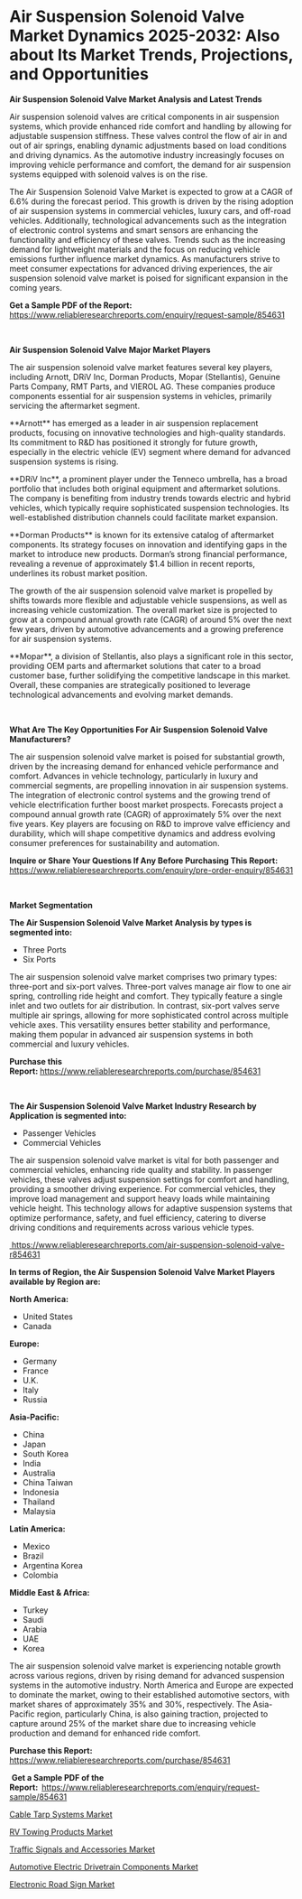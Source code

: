 <p><h1>Air Suspension Solenoid Valve Market Dynamics 2025-2032: Also about Its Market Trends, Projections, and Opportunities</h1></p><p><strong>Air Suspension Solenoid Valve Market Analysis and Latest Trends</strong></p>
<p><p>Air suspension solenoid valves are critical components in air suspension systems, which provide enhanced ride comfort and handling by allowing for adjustable suspension stiffness. These valves control the flow of air in and out of air springs, enabling dynamic adjustments based on load conditions and driving dynamics. As the automotive industry increasingly focuses on improving vehicle performance and comfort, the demand for air suspension systems equipped with solenoid valves is on the rise.</p><p>The Air Suspension Solenoid Valve Market is expected to grow at a CAGR of 6.6% during the forecast period. This growth is driven by the rising adoption of air suspension systems in commercial vehicles, luxury cars, and off-road vehicles. Additionally, technological advancements such as the integration of electronic control systems and smart sensors are enhancing the functionality and efficiency of these valves. Trends such as the increasing demand for lightweight materials and the focus on reducing vehicle emissions further influence market dynamics. As manufacturers strive to meet consumer expectations for advanced driving experiences, the air suspension solenoid valve market is poised for significant expansion in the coming years.</p></p>
<p><strong>Get a Sample PDF of the Report:&nbsp;</strong> <a href="https://www.reliableresearchreports.com/enquiry/request-sample/854631?utm_campaign=28&utm_medium=2&utm_source=Github&utm_content=ia&utm_term=30032025&utm_id=air-suspension-solenoid-valve">https://www.reliableresearchreports.com/enquiry/request-sample/854631</a></p>
<p>&nbsp;</p>
<p><strong>Air Suspension Solenoid Valve Major Market Players</strong></p>
<p><p>The air suspension solenoid valve market features several key players, including Arnott, DRiV Inc, Dorman Products, Mopar (Stellantis), Genuine Parts Company, RMT Parts, and VIEROL AG. These companies produce components essential for air suspension systems in vehicles, primarily servicing the aftermarket segment.</p><p>**Arnott** has emerged as a leader in air suspension replacement products, focusing on innovative technologies and high-quality standards. Its commitment to R&D has positioned it strongly for future growth, especially in the electric vehicle (EV) segment where demand for advanced suspension systems is rising.</p><p>**DRiV Inc**, a prominent player under the Tenneco umbrella, has a broad portfolio that includes both original equipment and aftermarket solutions. The company is benefiting from industry trends towards electric and hybrid vehicles, which typically require sophisticated suspension technologies. Its well-established distribution channels could facilitate market expansion.</p><p>**Dorman Products** is known for its extensive catalog of aftermarket components. Its strategy focuses on innovation and identifying gaps in the market to introduce new products. Dorman’s strong financial performance, revealing a revenue of approximately $1.4 billion in recent reports, underlines its robust market position.</p><p>The growth of the air suspension solenoid valve market is propelled by shifts towards more flexible and adjustable vehicle suspensions, as well as increasing vehicle customization. The overall market size is projected to grow at a compound annual growth rate (CAGR) of around 5% over the next few years, driven by automotive advancements and a growing preference for air suspension systems.</p><p>**Mopar**, a division of Stellantis, also plays a significant role in this sector, providing OEM parts and aftermarket solutions that cater to a broad customer base, further solidifying the competitive landscape in this market. Overall, these companies are strategically positioned to leverage technological advancements and evolving market demands.</p></p>
<p>&nbsp;</p>
<p><strong>What Are The Key Opportunities For Air Suspension Solenoid Valve Manufacturers?</strong></p>
<p><p>The air suspension solenoid valve market is poised for substantial growth, driven by the increasing demand for enhanced vehicle performance and comfort. Advances in vehicle technology, particularly in luxury and commercial segments, are propelling innovation in air suspension systems. The integration of electronic control systems and the growing trend of vehicle electrification further boost market prospects. Forecasts project a compound annual growth rate (CAGR) of approximately 5% over the next five years. Key players are focusing on R&D to improve valve efficiency and durability, which will shape competitive dynamics and address evolving consumer preferences for sustainability and automation.</p></p>
<p><strong>Inquire or Share Your Questions If Any Before Purchasing This Report:</strong> <a href="https://www.reliableresearchreports.com/enquiry/pre-order-enquiry/854631?utm_campaign=28&utm_medium=2&utm_source=Github&utm_content=ia&utm_term=30032025&utm_id=air-suspension-solenoid-valve">https://www.reliableresearchreports.com/enquiry/pre-order-enquiry/854631</a></p>
<p>&nbsp;</p>
<p><strong>Market Segmentation</strong></p>
<p><strong>The Air Suspension Solenoid Valve Market Analysis by types is segmented into:</strong></p>
<p><ul><li>Three Ports</li><li>Six Ports</li></ul></p>
<p><p>The air suspension solenoid valve market comprises two primary types: three-port and six-port valves. Three-port valves manage air flow to one air spring, controlling ride height and comfort. They typically feature a single inlet and two outlets for air distribution. In contrast, six-port valves serve multiple air springs, allowing for more sophisticated control across multiple vehicle axes. This versatility ensures better stability and performance, making them popular in advanced air suspension systems in both commercial and luxury vehicles.</p></p>
<p><strong>Purchase this Report:&nbsp;</strong><a href="https://www.reliableresearchreports.com/purchase/854631?utm_campaign=28&utm_medium=2&utm_source=Github&utm_content=ia&utm_term=30032025&utm_id=air-suspension-solenoid-valve">https://www.reliableresearchreports.com/purchase/854631</a></p>
<p>&nbsp;</p>
<p><strong>The Air Suspension Solenoid Valve Market Industry Research by Application is segmented into:</strong></p>
<p><ul><li>Passenger Vehicles</li><li>Commercial Vehicles</li></ul></p>
<p><p>The air suspension solenoid valve market is vital for both passenger and commercial vehicles, enhancing ride quality and stability. In passenger vehicles, these valves adjust suspension settings for comfort and handling, providing a smoother driving experience. For commercial vehicles, they improve load management and support heavy loads while maintaining vehicle height. This technology allows for adaptive suspension systems that optimize performance, safety, and fuel efficiency, catering to diverse driving conditions and requirements across various vehicle types.</p></p>
<p><a href="https://www.reliableresearchreports.com/air-suspension-solenoid-valve-r854631?utm_campaign=28&utm_medium=2&utm_source=Github&utm_content=ia&utm_term=30032025&utm_id=air-suspension-solenoid-valve">&nbsp;https://www.reliableresearchreports.com/air-suspension-solenoid-valve-r854631</a></p>
<p><strong>In terms of Region, the Air Suspension Solenoid Valve Market Players available by Region are:</strong></p>
<p>
    <p> <strong> North America: </strong>
        <ul>
            <li>United States</li>
            <li>Canada</li>
        </ul>
        </p> 
    <p> <strong> Europe: </strong>
        <ul>
            <li>Germany</li>
            <li>France</li>
            <li>U.K.</li>
            <li>Italy</li>
            <li>Russia</li>
        </ul>
        </p> 
    <p> <strong> Asia-Pacific: </strong>
        <ul>
            <li>China</li>
            <li>Japan</li>
            <li>South Korea</li>
            <li>India</li>
            <li>Australia</li>
            <li>China Taiwan</li>
            <li>Indonesia</li>
            <li>Thailand</li>
            <li>Malaysia</li>
        </ul>
        </p> 
    <p> <strong> Latin America: </strong>
        <ul>
            <li>Mexico</li>
            <li>Brazil</li>
            <li>Argentina Korea</li>
            <li>Colombia</li>
        </ul>
        </p> 
    <p> <strong> Middle East & Africa: </strong>
        <ul>
            <li>Turkey</li>
            <li>Saudi</li>
            <li>Arabia</li>
            <li>UAE</li>
            <li>Korea</li>
        </ul>
    </p>
    </p>
<p><p>The air suspension solenoid valve market is experiencing notable growth across various regions, driven by rising demand for advanced suspension systems in the automotive industry. North America and Europe are expected to dominate the market, owing to their established automotive sectors, with market shares of approximately 35% and 30%, respectively. The Asia-Pacific region, particularly China, is also gaining traction, projected to capture around 25% of the market share due to increasing vehicle production and demand for enhanced ride comfort.</p></p>
<p><strong>Purchase this Report: </strong><a href="https://www.reliableresearchreports.com/purchase/854631?utm_campaign=28&utm_medium=2&utm_source=Github&utm_content=ia&utm_term=30032025&utm_id=air-suspension-solenoid-valve">https://www.reliableresearchreports.com/purchase/854631</a></p>
<p>&nbsp;<strong>Get a Sample PDF of the Report:&nbsp;&nbsp;</strong><a href="https://www.reliableresearchreports.com/enquiry/request-sample/854631?utm_campaign=28&utm_medium=2&utm_source=Github&utm_content=ia&utm_term=30032025&utm_id=air-suspension-solenoid-valve">https://www.reliableresearchreports.com/enquiry/request-sample/854631</a></p>
<p><strong></strong></p>
<p><p><a href="https://github.com/sukeldrage0g/Market-Research-Report-List-1/blob/main/cable-tarp-systems-market.md?utm_campaign=28&utm_medium=2&utm_source=Github&utm_content=ia&utm_term=30032025&utm_id=air-suspension-solenoid-valve">Cable Tarp Systems Market</a></p><p><a href="https://github.com/elceryaneik/Market-Research-Report-List-1/blob/main/rv-towing-products-market.md?utm_campaign=28&utm_medium=2&utm_source=Github&utm_content=ia&utm_term=30032025&utm_id=air-suspension-solenoid-valve">RV Towing Products Market</a></p><p><a href="https://github.com/luhleickov/Market-Research-Report-List-1/blob/main/traffic-signals-and-accessories-market.md?utm_campaign=28&utm_medium=2&utm_source=Github&utm_content=ia&utm_term=30032025&utm_id=air-suspension-solenoid-valve">Traffic Signals and Accessories Market</a></p><p><a href="https://github.com/jullselai/Market-Research-Report-List-1/blob/main/automotive-electric-drivetrain-components-market.md?utm_campaign=28&utm_medium=2&utm_source=Github&utm_content=ia&utm_term=30032025&utm_id=air-suspension-solenoid-valve">Automotive Electric Drivetrain Components Market</a></p><p><a href="https://github.com/dusektwinec3/Market-Research-Report-List-1/blob/main/electronic-road-sign-market.md?utm_campaign=28&utm_medium=2&utm_source=Github&utm_content=ia&utm_term=30032025&utm_id=air-suspension-solenoid-valve">Electronic Road Sign Market</a></p></p>
